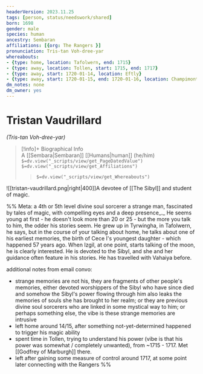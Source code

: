 ```yaml
---
headerVersion: 2023.11.25
tags: [person, status/needswork/shared]
born: 1698
gender: male
species: human
ancestry: Sembaran
affiliations: [{org: The Rangers }]
pronunciation: Tris-tan Voh-dree-yar
whereabouts:
- {type: home, location: Tafolwern, end: 1715}
- {type: away, location: Tollen, start: 1715, end: 1717}
- {type: away, start: 1720-01-14, location: Eftly}
- {type: away, start: 1720-01-15, end: 1720-01-16, location: Champimont}
dm_notes: none
dm_owner: yes
---
```

# Tristan Vaudrillard
*(Tris-tan Voh-dree-yar)*
>[!info]+ Biographical Info  
> A [[Sembara|Sembaran]] [[Humans|human]] (he/him)  
> `$=dv.view("_scripts/view/get_PageDatedValue")`  
> `$=dv.view("_scripts/view/get_Affiliations")`  
>> `$=dv.view("_scripts/view/get_Whereabouts")`

![[tristan-vaudrillard.png|right|400]]A devotee of [[The Sibyl]] and student of magic.

%% Meta: a 4th or 5th level divine soul sorcerer 
a strange man, fascinated by tales of magic, with compelling eyes and a deep presence_._ He seems young at first - he doesn't look more than 20 or 25 - but the more you talk to him, the odder his stories seem. He grew up in Tyrwingha, in Tafolwern, he says, but in the course of your talking about home, he talks about one of his earliest memories, the birth of Cece I's youngest daughter - which happened 57 years ago. When Izgil, at one point, starts talking of the moon, he is clearly interested. He is devoted to the Sibyl, and she and her guidance often feature in his stories. He has travelled with Vahaiya before.

additional notes from email convo:
- strange memories are not his, they are fragments of other people's memories, either devoted worshippers of the Sibyl who have since died and somehow the Sibyl's power flowing through him also leaks the memories of souls she has brought to her realm; or they are previous divine soul sorcerers who are linked in some mystical way to him; or perhaps something else, the vibe is these strange memories are intrusive
- left home around 14/15, after something not-yet-determined happened to trigger his magic ability
- spent time in Tollen, trying to understand his power (vibe is that his power was somewhat / completely unwanted), from ~1715 - 1717. Met [[Godfrey of Marburgh]] there. 
- left after gaining some measure of control around 1717, at some point later connecting with the Rangers
%%